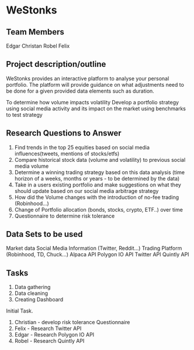 # WeStonks

## Team Members
Edgar
Christan
Robel
Felix

## Project description/outline
WeStonks provides an interactive platform to analyse your personal portfolio.
The platform will provide guidance on what adjustments need to be done for a given
provided data elements such as duration.

To determine how volume impacts volatility
Develop a portfolio strategy using social media activity and its impact on the market using benchmarks to test strategy

##  Research Questions to Answer
1. Find trends in the top 25 equities based on social media influences(tweets, mentions of stocks/etfs)
2. Compare historical stock data (volume and volatility) to previous social media volume
3. Determine a winning trading strategy based on this data analysis (time horizon of a weeks, months or years - to be determined by the data)
4. Take in a users existing portfolio and make suggestions on what they should update based on our social media arbitrage strategy
5. How did the Volume changes with the introduction of no-fee trading (Robinhood...)
6. Change of Portfolio allocation (bonds, stocks, crypto, ETF..) over time
7. Questionnaire to determine risk tolerance

## Data Sets to be used
Market data
Social Media Information (Twitter, Reddit...)
Trading Platform (Robinhood, TD, Chuck...)
Alpaca API
Polygon IO API
Twitter API
Quintly API

## Tasks
1. Data gathering
2. Data cleaning
3. Creating Dashboard

Initial Task.
1. Christian - develop risk tolerance Questionnaire
2. Felix - Research Twitter API
3. Edgar - Research Polygon IO API
4. Robel - Research Quintly API 